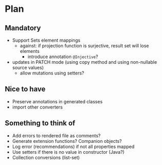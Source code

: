 # Plan
## Mandatory
* Support Sets element mappings
  * against: if projection function is surjective, result set will lose elements
    * introduce annotation `@Injective`?
* updates in PATCH mode (using copy method and using non-nullable source values)
  * allow mutations using setters? 

## Nice to have
* Preserve annotations in generated classes
* import other converters 

## Something to think of
* Add errors to rendered file as comments?
* Generate extension functions? Companion objects?
* Log error (recommendations) if not all properties mapped
* Use setters if there is no value in constructor (Java?)
* Collection conversions (list-set)
